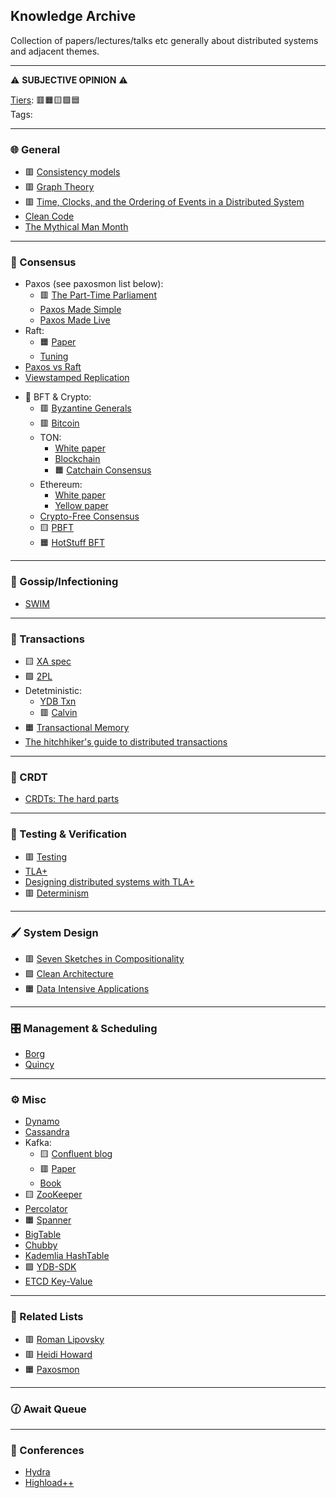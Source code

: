 ## Knowledge Archive
Collection of papers/lectures/talks etc generally about distributed systems and adjacent themes.
***
⚠️ **SUBJECTIVE OPINION** ⚠️ 

[Tiers](https://en.wikipedia.org/wiki/Tier_list): 🟥🟧🟨🟩🟦\
Tags:
***
### 🌐 General
+ 🟥 [Consistency models](https://jepsen.io/consistency)
+ 🟥 [Graph Theory](https://logic.pdmi.ras.ru/~dvk/graphs_dk.pdf)
+ 🟥 [Time, Clocks, and the Ordering of Events in a Distributed System](https://lamport.azurewebsites.net/pubs/time-clocks.pdf)
+ [Clean Code](https://github.com/jnguyen095/clean-code/blob/master/Clean.Code.A.Handbook.of.Agile.Software.Craftsmanship.pdf)
+ [The Mythical Man Month](https://web.eecs.umich.edu/~weimerw/2018-481/readings/mythical-man-month.pdf)
***
### 🤝 Consensus
+ Paxos (see paxosmon list below):
  + 🟥 [The Part-Time Parliament](https://lamport.azurewebsites.net/pubs/lamport-paxos.pdf)
  + [Paxos Made Simple](https://lamport.azurewebsites.net/pubs/paxos-simple.pdf)
  + [Paxos Made Live](https://www.cs.utexas.edu/users/lorenzo/corsi/cs380d/papers/paper2-1.pdf)
+ Raft:
  + 🟧 [Paper](https://raft.github.io/raft.pdf)
  + [Tuning](https://youtu.be/GxvFdTqs3-I?si=blSsA5Lb-uXF1EYK)
+ [Paxos vs Raft](https://youtu.be/0K6kt39wyH0?si=KyWtwr-w3g7vqG69)
+ [Viewstamped Replication](https://pmg.csail.mit.edu/papers/vr.pdf)
- 💸 BFT & Crypto:
  - 🟥 [Byzantine Generals](https://lamport.azurewebsites.net/pubs/the-byz-generals.pdf)
  - 🟥 [Bitcoin](https://bitcoin.org/bitcoin.pdf)
  - TON:
    - [White paper](https://docs.ton.org/ton.pdf)
    - [Blockchain](https://docs.ton.org/tblkch.pdf)
    - 🟧 [Catchain Consensus](https://docs.ton.org/catchain.pdf)
  - Ethereum:
    - [White paper](https://ethereum.org/content/whitepaper/whitepaper-pdf/Ethereum_Whitepaper_-_Buterin_2014.pdf)
    - [Yellow paper](https://ethereum.github.io/yellowpaper/paper.pdf)
  - [Crypto-Free Consensus](https://eprint.iacr.org/2024/677.pdf)
  - 🟨 [PBFT](https://pmg.csail.mit.edu/papers/osdi99.pdf)
  - 🟧 [HotStuff BFT](https://arxiv.org/pdf/1803.05069)
***
### 🤫 Gossip/Infectioning
+ [SWIM](https://www.cs.cornell.edu/projects/Quicksilver/public_pdfs/SWIM.pdf)
***
### 💯 Transactions
+ 🟨 [XA spec](https://pubs.opengroup.org/onlinepubs/009680699/toc.pdf)
+ 🟩 [2PL](https://www.microsoft.com/en-us/research/wp-content/uploads/2016/05/chapter3.pdf)
+ Detetministic:
  - [YDB Txn](https://youtu.be/8AR1u5OZIm8?si=PFz6sznlm2lLj_xc)
  - 🟥 [Calvin](https://cs.yale.edu/homes/thomson/publications/calvin-sigmod12.pdf)
+ 🟧 [Transactional Memory](https://youtu.be/EGlcl1rGj1E?si=gqhJJekdXqux0rwy)
+ [The hitchhiker's guide to distributed transactions](https://youtu.be/sD5L5Utlq5g?si=GHlKolJ-ve8LH5rk)
***
### 👥 CRDT
+ [CRDTs: The hard parts](https://youtu.be/PMVBuMK_pJY?si=SJGG6rrkz_rRFLVV)
***
### 🔬 Testing & Verification
+ 🟥 [Testing](https://asatarin.github.io/testing-distributed-systems/)
+ [TLA+](https://lamport.azurewebsites.net/tla/tla.html)
+ [Designing distributed systems with TLA+](https://youtu.be/2PIgZ6hd-6I?si=xXzjjl1-VrJvfU06)
+ 🟥 [Determinism](https://youtu.be/4fFDFbi3toc?si=VT3fsqLI2XSOPfu6)
***
### 🖌️ System Design
+ 🟥 [Seven Sketches in Compositionality](https://arxiv.org/pdf/1803.05316)
+ 🟩 [Clean Architecture](https://github.com/GunterMueller/Books-3/blob/master/Clean%20Architecture%20A%20Craftsman%20Guide%20to%20Software%20Structure%20and%20Design.pdf)
+ 🟧 [Data Intensive Applications](https://github.com/lafengnan/ebooks-1/blob/master/Designing%20Data%20Intensive%20Applications.pdf)
***
### 🎛️ Management & Scheduling
+ [Borg](https://static.googleusercontent.com/media/research.google.com/en//pubs/archive/43438.pdf)
+ [Quincy](https://www.sigops.org/s/conferences/sosp/2009/papers/isard-sosp09.pdf)
***
### ⚙️ Misc
- [Dynamo](https://www.allthingsdistributed.com/files/amazon-dynamo-sosp2007.pdf)
- [Cassandra](https://www.cs.cornell.edu/projects/ladis2009/papers/lakshman-ladis2009.pdf)
- Kafka:
    - 🟨 [Confluent blog](https://www.confluent.io/blog/)
    - 🟥 [Paper](https://notes.stephenholiday.com/Kafka.pdf)
    - [Book](https://book.huihoo.com/pdf/confluent-kafka-definitive-guide-complete.pdf)
- 🟨 [ZooKeeper](https://zookeeper.apache.org/doc/r3.2.2/zookeeperOver.pdf)
- [Percolator](https://storage.googleapis.com/gweb-research2023-media/pubtools/pdf/36726.pdf)
- 🟧 [Spanner](https://research.google.com/archive/spanner-osdi2012.pdf)
- [BigTable](https://storage.googleapis.com/gweb-research2023-media/pubtools/pdf/68a74a85e1662fe02ff3967497f31fda7f32225c.pdf)
- [Chubby](https://research.google.com/archive/chubby-osdi06.pdf)
- [Kademlia HashTable](https://pdos.csail.mit.edu/~petar/papers/maymounkov-kademlia-lncs.pdf)
- 🟩 [YDB-SDK](https://youtu.be/bbdk2UGkWR8?si=63REowfjWR9gqqaP)
- [ETCD Key-Value](https://etcd.io/)
***
### 📜 Related Lists
+ 🟥 [Roman Lipovsky](https://gitlab.com/Lipovsky/awesome-distsys)
+ 🟥 [Heidi Howard](https://github.com/heidihoward/distributed-consensus-reading-list)
+ 🟧 [Paxosmon](https://vadosware.io/post/paxosmon-gotta-concensus-them-all/)
***
### 🕜 Await Queue
***
### 🌟 Conferences
+ [Hydra](https://hydraconf.com/)
+ [Highload++](https://highload.ru/)

